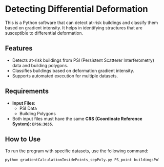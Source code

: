 # Detecting Differential Deformation

This is a Python software that can detect at-risk buildings and classify them based on gradient intensity. It helps in identifying structures that are susceptible to differential deformation.

## Features

- Detects at-risk buildings from PSI (Persistent Scatterer Interferometry) data and building polygons.
- Classifies buildings based on deformation gradient intensity.
- Supports automated execution for multiple datasets.

## Requirements

- **Input Files:**
  - PSI Data
  - Building Polygons
- Both input files must have the same **CRS (Coordinate Reference System): `EPSG:3035`.**

## How to Use

To run the program with specific datasets, use the following command:

```bash
python gradientCalculationInsidePoints_sepPoly.py PS_point buildingsPolygonData
